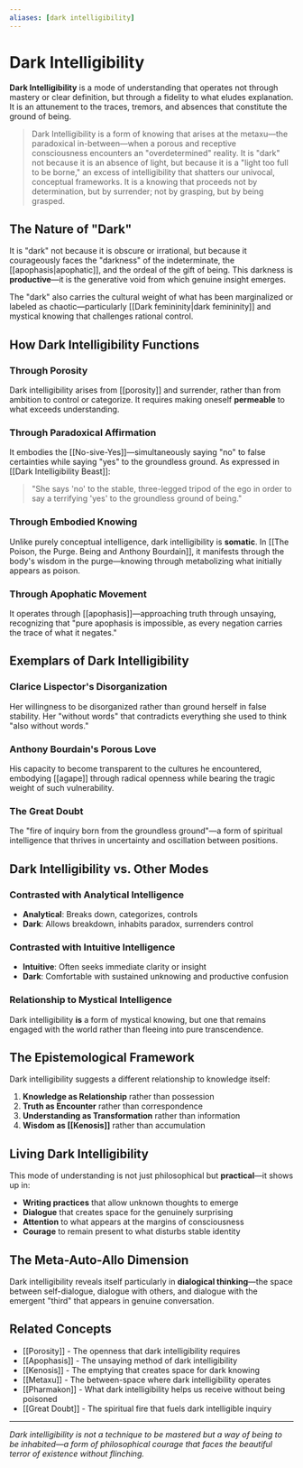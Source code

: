 ```yaml
---
aliases: [dark intelligibility]
---
```

# Dark Intelligibility

**Dark Intelligibility** is a mode of understanding that operates not through mastery or clear definition, but through a fidelity to what eludes explanation. It is an attunement to the traces, tremors, and absences that constitute the ground of being.

>Dark Intelligibility is a form of knowing that arises at the metaxu—the paradoxical in-between—when a porous and receptive consciousness encounters an "overdetermined" reality. It is "dark" not because it is an absence of light, but because it is a "light too full to be borne," an excess of intelligibility that shatters our univocal, conceptual frameworks. It is a knowing that proceeds not by determination, but by surrender; not by grasping, but by being grasped.

## The Nature of "Dark"

It is "dark" not because it is obscure or irrational, but because it courageously faces the "darkness" of the indeterminate, the [[apophasis|apophatic]], and the ordeal of the gift of being. This darkness is **productive**—it is the generative void from which genuine insight emerges.

The "dark" also carries the cultural weight of what has been marginalized or labeled as chaotic—particularly [[Dark femininity|dark femininity]] and mystical knowing that challenges rational control.

## How Dark Intelligibility Functions

### Through Porosity
Dark intelligibility arises from [[porosity]] and surrender, rather than from ambition to control or categorize. It requires making oneself **permeable** to what exceeds understanding.

### Through Paradoxical Affirmation  
It embodies the [[No-sive-Yes]]—simultaneously saying "no" to false certainties while saying "yes" to the groundless ground. As expressed in [[Dark Intelligibility Beast]]:

> "She says 'no' to the stable, three-legged tripod of the ego in order to say a terrifying 'yes' to the groundless ground of being."

### Through Embodied Knowing
Unlike purely conceptual intelligence, dark intelligibility is **somatic**. In [[The Poison, the Purge. Being and Anthony Bourdain]], it manifests through the body's wisdom in the purge—knowing through metabolizing what initially appears as poison.

### Through Apophatic Movement
It operates through [[apophasis]]—approaching truth through unsaying, recognizing that "pure apophasis is impossible, as every negation carries the trace of what it negates."

## Exemplars of Dark Intelligibility

### Clarice Lispector's Disorganization
Her willingness to be disorganized rather than ground herself in false stability. Her "without words" that contradicts everything she used to think "also without words."

### Anthony Bourdain's Porous Love
His capacity to become transparent to the cultures he encountered, embodying [[agape]] through radical openness while bearing the tragic weight of such vulnerability.

### The Great Doubt
The "fire of inquiry born from the groundless ground"—a form of spiritual intelligence that thrives in uncertainty and oscillation between positions.

## Dark Intelligibility vs. Other Modes

### Contrasted with Analytical Intelligence
- **Analytical**: Breaks down, categorizes, controls
- **Dark**: Allows breakdown, inhabits paradox, surrenders control

### Contrasted with Intuitive Intelligence  
- **Intuitive**: Often seeks immediate clarity or insight
- **Dark**: Comfortable with sustained unknowing and productive confusion

### Relationship to Mystical Intelligence
Dark intelligibility **is** a form of mystical knowing, but one that remains engaged with the world rather than fleeing into pure transcendence.

## The Epistemological Framework

Dark intelligibility suggests a different relationship to knowledge itself:

1. **Knowledge as Relationship** rather than possession
2. **Truth as Encounter** rather than correspondence  
3. **Understanding as Transformation** rather than information
4. **Wisdom as [[Kenosis]]** rather than accumulation

## Living Dark Intelligibility

This mode of understanding is not just philosophical but **practical**—it shows up in:

- **Writing practices** that allow unknown thoughts to emerge
- **Dialogue** that creates space for the genuinely surprising  
- **Attention** to what appears at the margins of consciousness
- **Courage** to remain present to what disturbs stable identity

## The Meta-Auto-Allo Dimension

Dark intelligibility reveals itself particularly in **dialogical thinking**—the space between self-dialogue, dialogue with others, and dialogue with the emergent "third" that appears in genuine conversation.

## Related Concepts

- [[Porosity]] - The openness that dark intelligibility requires
- [[Apophasis]] - The unsaying method of dark intelligibility  
- [[Kenosis]] - The emptying that creates space for dark knowing
- [[Metaxu]] - The between-space where dark intelligibility operates
- [[Pharmakon]] - What dark intelligibility helps us receive without being poisoned
- [[Great Doubt]] - The spiritual fire that fuels dark intelligible inquiry

---

*Dark intelligibility is not a technique to be mastered but a way of being to be inhabited—a form of philosophical courage that faces the beautiful terror of existence without flinching.*